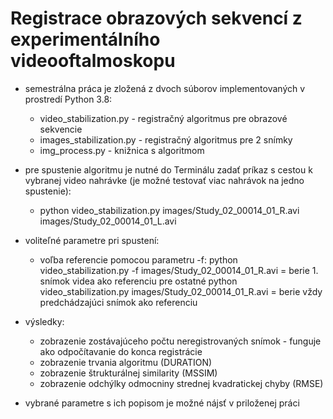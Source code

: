 Registrace obrazových sekvencí z experimentálního videooftalmoskopu
==============

- semestrálna práca je zložená z dvoch súborov implementovaných v prostredí Python 3.8:
    - video_stabilization.py - registračný algoritmus pre obrazové sekvencie
    - images_stabilization.py - registračný algoritmus pre 2 snímky
    - img_process.py - knižnica s algoritmom 

- pre spustenie algoritmu je nutné do Terminálu zadať príkaz s cestou k vybranej video nahrávke (je možné testovať viac nahrávok na jedno spustenie):
    - python video_stabilization.py images/Study_02_00014_01_R.avi images/Study_02_00014_01_L.avi
- voliteľné parametre pri spustení:
    - voľba referencie pomocou parametru -f:
        python video_stabilization.py -f images/Study_02_00014_01_R.avi = berie 1. snímok videa ako referenciu pre ostatné
        python video_stabilization.py images/Study_02_00014_01_R.avi = berie vždy predchádzajúci snímok ako referenciu

- výsledky:
    - zobrazenie zostávajúceho počtu neregistrovaných snímok - funguje ako odpočítavanie do konca registrácie
    - zobrazenie trvania algoritmu (DURATION)
    - zobrazenie štrukturálnej similarity (MSSIM)
    - zobrazenie odchýlky odmocniny strednej kvadratickej chyby (RMSE)
- vybrané parametre s ich popisom je možné nájsť v priloženej práci
